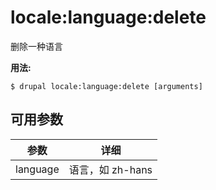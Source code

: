 # locale:language:delete
删除一种语言

**用法:**
```
$ drupal locale:language:delete [arguments] 
```

## 可用参数
参数 | 详细
---------|-------------
language | 语言，如 zh-hans
